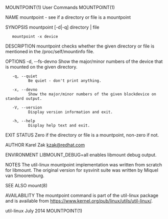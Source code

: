 MOUNTPOINT(1)                                                                         User Commands                                                                         MOUNTPOINT(1)

NAME
       mountpoint - see if a directory or file is a mountpoint

SYNOPSIS
       mountpoint [-d|-q] directory | file

       mountpoint -x device

DESCRIPTION
       mountpoint checks whether the given directory or file is mentioned in the /proc/self/mountinfo file.

OPTIONS
       -d, --fs-devno
              Show the major/minor numbers of the device that is mounted on the given directory.

       -q, --quiet
              Be quiet - don't print anything.

       -x, --devno
              Show the major/minor numbers of the given blockdevice on standard output.

       -V, --version
              Display version information and exit.

       -h, --help
              Display help text and exit.

EXIT STATUS
       Zero if the directory or file is a mountpoint, non-zero if not.

AUTHOR
       Karel Zak <kzak@redhat.com>

ENVIRONMENT
       LIBMOUNT_DEBUG=all
              enables libmount debug output.

NOTES
       The util-linux mountpoint implementation was written from scratch for libmount.  The original version for sysvinit suite was written by Miquel van Smoorenburg.

SEE ALSO
       mount(8)

AVAILABILITY
       The mountpoint command is part of the util-linux package and is available from https://www.kernel.org/pub/linux/utils/util-linux/.

util-linux                                                                              July 2014                                                                           MOUNTPOINT(1)

